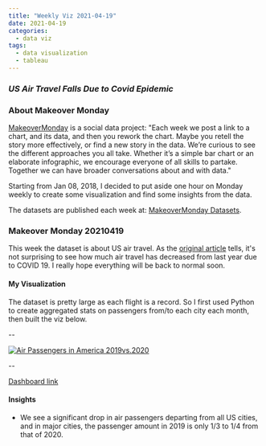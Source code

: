 ```yaml
---
title: "Weekly Viz 2021-04-19"
date: 2021-04-19
categories:
  - data viz
tags:
  - data visualization
  - tableau
---
```


### *US Air Travel Falls Due to Covid Epidemic*


### About Makeover Monday

[MakeoverMonday](http://www.makeovermonday.co.uk/) is a social data project:
"Each week we post a link to a chart, and its data, and then you rework the chart.
Maybe you retell the story more effectively, or find a new story in the data.
We’re curious to see the different approaches you all take. Whether it’s a simple bar chart or an elaborate infographic, we encourage everyone of all skills to partake.
Together we can have broader conversations about and with data."

Starting from Jan 08, 2018, I decided to put aside one hour on Monday weekly to create some visualization and find some insights from the data.

The datasets are published each week at: [MakeoverMonday Datasets](http://www.makeovermonday.co.uk/data/).

### Makeover Monday 20210419

This week the dataset is about US air travel. As the [original article](https://www.cnbc.com/2021/01/27/us-air-travel-falls-to-lowest-since-july-as-covid-infections-travel-restrictions-hinder-recovery.html) tells, it's not surprising to see how much air travel has decreased from last year due to COVID 19. I really hope everything will be back to normal soon.  

#### My Visualization

The dataset is pretty large as each flight is a record. So I first used Python to create aggregated stats on passengers from/to each city each month, then built the viz below.  

--  
<div class='tableauPlaceholder' id='viz1618892257853' style='position: relative'>
<noscript><a href='#'>
  <img alt='Air Passengers in America 2019vs.2020 ' src='https:&#47;&#47;public.tableau.com&#47;static&#47;images&#47;Ma&#47;MakeOverMonday20210419USAirPassengers2019vs2020&#47;AirPassengersinAmerica2019vs_2020&#47;1_rss.png' style='border: none' />
</a></noscript>
<object class='tableauViz'  style='display:none;'>
  <param name='host_url' value='https%3A%2F%2Fpublic.tableau.com%2F' />
  <param name='embed_code_version' value='3' />
  <param name='site_root' value='' />
  <param name='name' value='MakeOverMonday20210419USAirPassengers2019vs2020&#47;AirPassengersinAmerica2019vs_2020' />
  <param name='tabs' value='no' />
  <param name='toolbar' value='yes' />
  <param name='static_image' value='https:&#47;&#47;public.tableau.com&#47;static&#47;images&#47;Ma&#47;MakeOverMonday20210419USAirPassengers2019vs2020&#47;AirPassengersinAmerica2019vs_2020&#47;1.png' /> <param name='animate_transition' value='yes' />
  <param name='display_static_image' value='yes' />
  <param name='display_spinner' value='yes' />
  <param name='display_overlay' value='yes' />
  <param name='display_count' value='yes' />
  <param name='language' value='en' />
  <param name='filter' value='publish=yes' />
</object></div>        
<script type='text/javascript'>    
  var divElement = document.getElementById('viz1618892257853');  
  var vizElement = divElement.getElementsByTagName('object')[0];        
  if ( divElement.offsetWidth > 800 ) { vizElement.style.width='800px';vizElement.style.height='627px';} else if ( divElement.offsetWidth > 500 ) { vizElement.style.width='800px';vizElement.style.height='627px';} else { vizElement.style.width='100%';vizElement.style.height='727px';}             
  var scriptElement = document.createElement('script');              
  scriptElement.src = 'https://public.tableau.com/javascripts/api/viz_v1.js';         
  vizElement.parentNode.insertBefore(scriptElement, vizElement);              
</script>

--  

[Dashboard link](https://public.tableau.com/views/MakeOverMonday20210419USAirPassengers2019vs2020/AirPassengersinAmerica2019vs_2020?:language=en&:display_count=y&publish=yes&:origin=viz_share_link)

#### Insights
* We see a significant drop in air passengers departing from all US cities, and in major cities, the passenger amount in 2019 is only 1/3 to 1/4 from that of 2020. 

